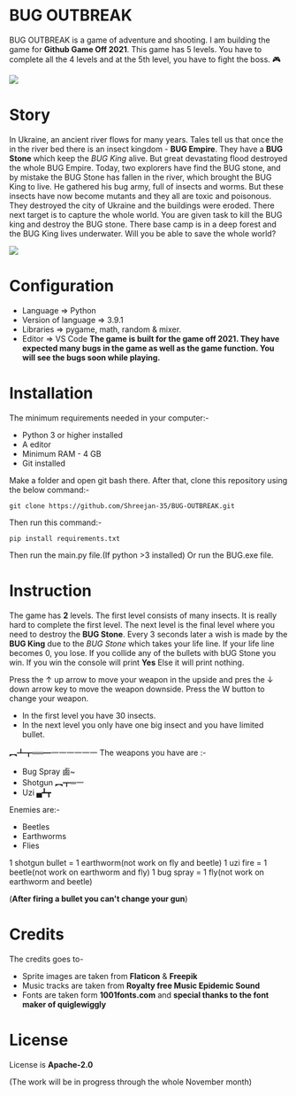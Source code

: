 # **BUG OUTBREAK**
BUG OUTBREAK is a game of adventure and shooting. I am building the game for **Github Game Off 2021**.
This game has 5 levels. You have to complete all the 4 levels and at the 5th level, you have to fight the boss.
🎮

![](https://github.com/Shreejan-35/BUG-OUTBREAK/blob/main/images/timmy-no-sleep.gif)

# Story
In Ukraine, an ancient river flows for many years. Tales tell us that once the in the river bed there is an insect kingdom - **BUG Empire**. They have a **BUG Stone** which keep the *BUG King* alive. But  great devastating flood destroyed the whole BUG Empire. Today, two explorers have find the BUG stone, and by mistake the BUG Stone has fallen in the river, which brought the BUG King to live. He gathered his bug army, full of insects and worms. But these insects have now become mutants and they all are toxic and poisonous. They destroyed the city of Ukraine and the buildings were eroded. There next target is to capture the whole world. You are given task to kill the BUG king and destroy the BUG stone. There base camp is in a deep forest and the BUG King lives underwater.
Will you be able to save the whole world?

![](https://github.com/Shreejan-35/BUG-OUTBREAK/blob/main/images/attack_gif.webp)

# Configuration
- Language => Python 
- Version of language => 3.9.1
- Libraries => pygame, math, random & mixer.
- Editor => VS Code
**The game is built for the game off 2021. They have expected many bugs in the game as well as the game function. You will see the bugs soon while playing.**

# Installation
The minimum requirements needed in your computer:-
- Python 3 or higher installed
- A editor
- Minimum RAM - 4 GB
- Git installed

Make a folder and open git bash there. After that, clone this repository using the below command:- 

```
git clone https://github.com/Shreejan-35/BUG-OUTBREAK.git
```

Then run this command:- 
```
pip install requirements.txt
```

Then run the main.py file.(If python >3 installed)
Or run the BUG.exe file.

# Instruction
The game has **2** levels. The first level consists of many insects. It is really hard to complete the first level. The next level is the final level where you need to destroy the **BUG Stone**. Every 3 seconds later a wish is made by the **BUG King** due to the *BUG Stone* which takes your life line. If your life line becomes 0, you lose. If you collide any of the bullets with bUG Stone you win.
If you win the console will print **Yes**
Else it will print nothing.

Press the ↑ up arrow to move your weapon in the upside and pres the ↓ down arrow key to move the weapon downside. Press the W button to change your weapon.
- In the first level you have 30 insects.
- In the next level you only have one big insect and you have limited bullet.

︻┻┳══━一一一一一一
The weapons you have are :-
- Bug Spray 鹵~
- Shotgun ︻┳═一
- Uzi ▄┻┳

Enemies are:-
- Beetles 
- Earthworms 
- Flies 

1 shotgun bullet = 1 earthworm(not work on fly and beetle)
1 uzi fire = 1 beetle(not work on earthworm and fly)
1 bug spray = 1 fly(not work on earthworm and beetle)

(**After firing a bullet you can't change your gun**)

# Credits
The credits goes to-
- Sprite images are taken from **Flaticon** & **Freepik**
- Music tracks are taken from **Royalty free Music Epidemic Sound**
- Fonts are taken form **1001fonts.com** and **special thanks to the font maker of quiglewiggly**
# License
License is **Apache-2.0**


(The work will be in progress through the whole November month)

